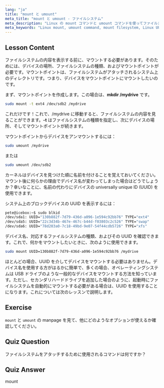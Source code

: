 ```yaml
---
lang: "ja"
title: "mount と umount"
meta_title: "mount と umount - ファイルシステム"
meta_description: "Linux の mount コマンドと umount コマンドを使ってファイルシステムを管理する方法を学びましょう。デバイスのマウント、アンマウント、UUID について初心者向けに理解を深めます。"
meta_keywords: "Linux mount, umount command, mount filesystem, Linux UUID, beginner Linux, Linux tutorial, mount point, Linux guide"
---
```


## Lesson Content

ファイルシステムの内容を表示する前に、マウントする必要があります。そのためには、デバイスの場所、ファイルシステムの種類、およびマウントポイントが必要です。マウントポイントは、ファイルシステムがアタッチされるシステム上のディレクトリです。つまり、デバイスをマウントポイントにマウントしたいのです。

まず、マウントポイントを作成します。この場合は、**mkdir /mydrive** です。

```bash
sudo mount -t ext4 /dev/sdb2 /mydrive
```

これだけです！これで、/mydrive に移動すると、ファイルシステムの内容を見ることができます。**-t** はファイルシステムの種類を指定し、次にデバイスの場所、そしてマウントポイントが続きます。

マウントポイントからデバイスをアンマウントするには：

```bash
sudo umount /mydrive
```

または

```bash
sudo umount /dev/sdb2
```

カーネルはデバイスを見つけた順に名前を付けることを覚えておいてください。マウント後に何らかの理由でデバイス名が変わってしまった場合はどうでしょうか？幸いなことに、名前の代わりにデバイスの universally unique ID (UUID) を使用できます。

システム上のブロックデバイスの UUID を表示するには：

```bash
pete@icebox:~$ sudo blkid
/dev/sda1: UUID="130b882f-7d79-436d-a096-1e594c92bb76" TYPE="ext4"
/dev/sda5: UUID="22c3d34b-467e-467c-b44d-f03803c2c526" TYPE="swap"
/dev/sda6: UUID="78d203a0-7c18-49bd-9e07-54f44cdb5726" TYPE="xfs"
```

デバイス名、対応するファイルシステムの種類、およびその UUID を確認できます。これで、何かをマウントしたいときに、次のように使用できます。

```bash
sudo mount UUID=130b882f-7d79-436d-a096-1e594c92bb76 /mydrive
```

ほとんどの場合、UUID を介してデバイスをマウントする必要はありません。デバイス名を使用する方がはるかに簡単で、多くの場合、オペレーティングシステムは USB ドライブのような一般的なデバイスをマウントする方法を知っています。ただし、セカンダリハードドライブを追加した場合のように、起動時にファイルシステムを自動的にマウントする必要がある場合は、UUID を使用することになります。これについては次のレッスンで説明します。

## Exercise

`mount` と `umount` の manpage を見て、他にどのようなオプションが使えるか確認してください。

## Quiz Question

ファイルシステムをアタッチするために使用されるコマンドは何ですか？

## Quiz Answer

mount
